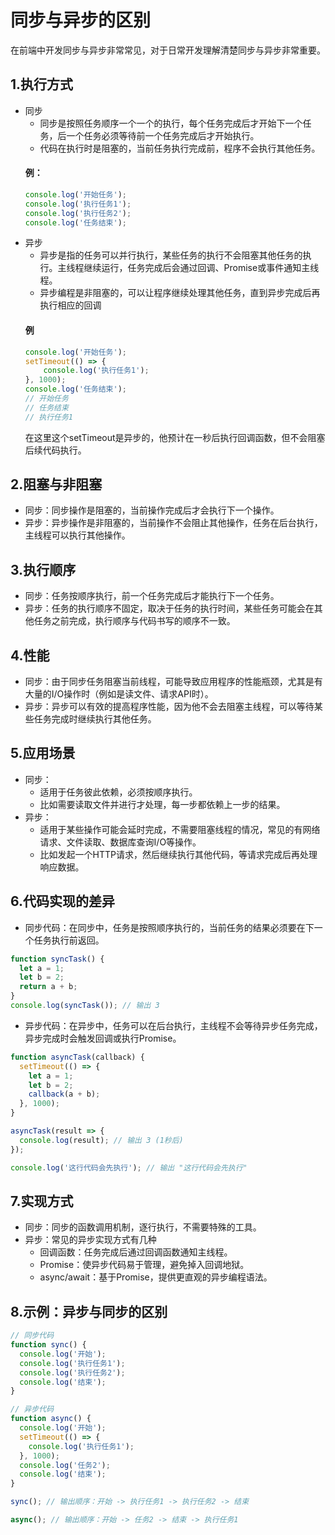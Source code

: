 # 同步与异步的区别
在前端中开发同步与异步非常常见，对于日常开发理解清楚同步与异步非常重要。
## 1.执行方式
- 同步
	- 同步是按照任务顺序一个一个的执行，每个任务完成后才开始下一个任务，后一个任务必须等待前一个任务完成后才开始执行。
	- 代码在执行时是阻塞的，当前任务执行完成前，程序不会执行其他任务。
	#### 例：
	```js
	console.log('开始任务');
	console.log('执行任务1');
	console.log('执行任务2');
	console.log('任务结束');
	```
-  异步
	- 异步是指的任务可以并行执行，某些任务的执行不会阻塞其他任务的执行。主线程继续运行，任务完成后会通过回调、Promise或事件通知主线程。
	- 异步编程是非阻塞的，可以让程序继续处理其他任务，直到异步完成后再执行相应的回调
	#### 例
	```js
	console.log('开始任务');
	setTimeout(() => {
		console.log('执行任务1');
	}, 1000);
	console.log('任务结束');
	// 开始任务
	// 任务结束
	// 执行任务1
	```
	在这里这个setTimeout是异步的，他预计在一秒后执行回调函数，但不会阻塞后续代码执行。
## 2.阻塞与非阻塞
- 同步：同步操作是阻塞的，当前操作完成后才会执行下一个操作。
- 异步：异步操作是非阻塞的，当前操作不会阻止其他操作，任务在后台执行，主线程可以执行其他操作。
## 3.执行顺序
- 同步：任务按顺序执行，前一个任务完成后才能执行下一个任务。
- 异步：任务的执行顺序不固定，取决于任务的执行时间，某些任务可能会在其他任务之前完成，执行顺序与代码书写的顺序不一致。
## 4.性能
- 同步：由于同步任务阻塞当前线程，可能导致应用程序的性能瓶颈，尤其是有大量的I/O操作时（例如是读文件、请求API时）。
- 异步：异步可以有效的提高程序性能，因为他不会去阻塞主线程，可以等待某些任务完成时继续执行其他任务。
## 5.应用场景
- 同步：
	- 适用于任务彼此依赖，必须按顺序执行。
	- 比如需要读取文件并进行才处理，每一步都依赖上一步的结果。
- 异步：
	- 适用于某些操作可能会延时完成，不需要阻塞线程的情况，常见的有网络请求、文件读取、数据库查询I/O等操作。
	- 比如发起一个HTTP请求，然后继续执行其他代码，等请求完成后再处理响应数据。
## 6.代码实现的差异
- 同步代码：在同步中，任务是按照顺序执行的，当前任务的结果必须要在下一个任务执行前返回。
```js
function syncTask() {
  let a = 1;
  let b = 2;
  return a + b;
}
console.log(syncTask()); // 输出 3
```
- 异步代码：在异步中，任务可以在后台执行，主线程不会等待异步任务完成，异步完成时会触发回调或执行Promise。
```js
function asyncTask(callback) {
  setTimeout(() => {
    let a = 1;
    let b = 2;
    callback(a + b);
  }, 1000);
}

asyncTask(result => {
  console.log(result); // 输出 3 (1秒后)
});

console.log('这行代码会先执行'); // 输出 "这行代码会先执行"
```
## 7.实现方式
- 同步：同步的函数调用机制，逐行执行，不需要特殊的工具。
- 异步：常见的异步实现方式有几种
	-	回调函数：任务完成后通过回调函数通知主线程。
	- Promise：使异步代码易于管理，避免掉入回调地狱。
	- async/await：基于Promise，提供更直观的异步编程语法。
## 8.示例：异步与同步的区别
```js
// 同步代码
function sync() {
  console.log('开始');
  console.log('执行任务1');
  console.log('执行任务2');
  console.log('结束');
}

// 异步代码
function async() {
  console.log('开始');
  setTimeout(() => {
    console.log('执行任务1');
  }, 1000);
  console.log('任务2');
  console.log('结束');
}

sync(); // 输出顺序：开始 -> 执行任务1 -> 执行任务2 -> 结束

async(); // 输出顺序：开始 -> 任务2 -> 结束 -> 执行任务1
```